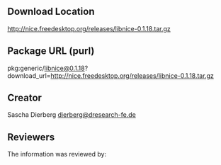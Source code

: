 ## Download Location

http://nice.freedesktop.org/releases/libnice-0.1.18.tar.gz

## Package URL (purl)

pkg:generic/libnice@0.1.18?download_url=http://nice.freedesktop.org/releases/libnice-0.1.18.tar.gz

## Creator

Sascha Dierberg <dierberg@dresearch-fe.de>

## Reviewers

The information was reviewed by:


